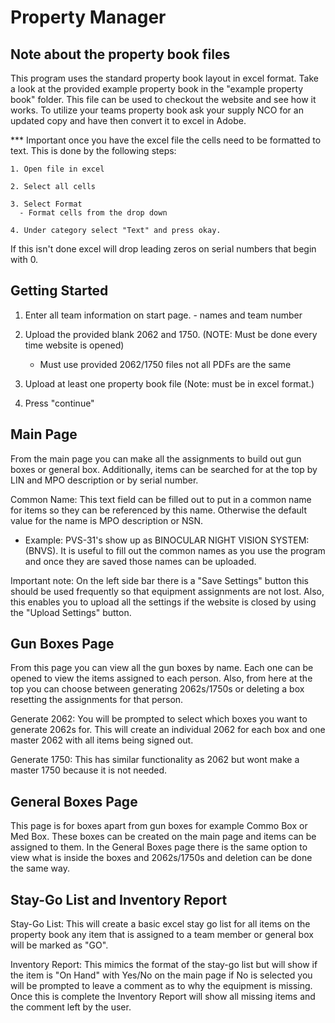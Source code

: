 # Property Manager

## Note about the property book files

  This program uses the standard property book layout in excel format. Take a 
  look at the provided example property book in the "example property book" folder.
  This file can be used to checkout the website and see how it works. To utilize your 
  teams property book ask your supply NCO for an updated copy and have then convert it 
  to excel in Adobe. 

  *** Important once you have the excel file the cells need to be formatted to text. This is
  done by the following steps:

    1. Open file in excel

    2. Select all cells

    3. Select Format
      - Format cells from the drop down 

    4. Under category select "Text" and press okay.

  If this isn't done excel will drop leading zeros on serial numbers that begin with 0.

## Getting Started

  1. Enter all team information on start page.
    - names and team number

  2. Upload the provided blank 2062 and 1750. (NOTE: Must be done every time website is opened)
      - Must use provided 2062/1750 files not all PDFs are the same

  3. Upload at least one property book file (Note: must be in excel format.)

  4. Press "continue" 


## Main Page 

  From the main page you can make all the assignments to build out gun boxes or general
box. Additionally, items can be searched for at the top by LIN and MPO description or by 
serial number.

Common Name: This text field can be filled out to put in a common name for items so they can be referenced
by this name. Otherwise the default value for the name is MPO description or NSN. 

  - Example: PVS-31's show up as BINOCULAR NIGHT VISION SYSTEM: (BNVS). It is useful to fill out the common names
  as you use the program and once they are saved those names can be uploaded.

  Important note: On the left side bar there is a "Save Settings" button this should be used 
frequently so that equipment assignments are not lost. Also, this enables you to upload all
the settings if the website is closed by using the "Upload Settings" button.


## Gun Boxes Page

  From this page you can view all the gun boxes by name. Each one can be opened to view the 
items assigned to each person. Also, from here at the top you can choose between generating 
2062s/1750s or deleting a box resetting the assignments for that person.

Generate 2062:
  You will be prompted to select which boxes you want to generate 2062s for. This will create
an individual 2062 for each box and one master 2062 with all items being signed out. 

Generate 1750:
  This has similar functionality as 2062 but wont make a master 1750 because it is not needed.


## General Boxes Page

  This page is for boxes apart from gun boxes for example Commo Box or Med Box. These boxes can be created
on the main page and items can be assigned to them. In the General Boxes page there is the same option to
view what is inside the boxes and 2062s/1750s and deletion can be done the same way.



## Stay-Go List and Inventory Report

  Stay-Go List:
    This will create a basic excel stay go list for all items on the property book any item that is assigned to
    a team member or general box will be marked as "GO".


  Inventory Report:
    This mimics the format of the stay-go list but will show if the item is "On Hand" with Yes/No 
    on the main page if No is selected you will be prompted to leave a comment as to why the equipment 
    is missing. Once this is complete the Inventory Report will show all missing items and the comment
    left by the user.
